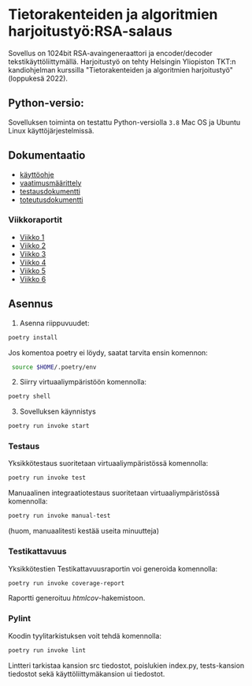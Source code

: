 # Tietorakenteiden ja algoritmien harjoitustyö:RSA-salaus

Sovellus on 1024bit RSA-avaingeneraattori ja encoder/decoder tekstikäyttöliittymällä. Harjoitustyö on tehty Helsingin Yliopiston TKT:n kandiohjelman kurssilla "Tietorakenteiden ja algoritmien harjoitustyö" (loppukesä 2022).
 
##  Python-versio:

Sovelluksen toiminta on testattu Python-versiolla `3.8` Mac OS ja Ubuntu Linux käyttöjärjestelmissä.

## Dokumentaatio

- [käyttöohje](https://github.com/Doubleneck/RSA_IMPLEMENTAATIO/blob/master/dokumentaatio/kayttoohje.md)  
- [vaatimusmäärittely](https://github.com/Doubleneck/RSA_IMPLEMENTAATIO/blob/master/dokumentaatio/vaatimusmaarittely.md)  
- [testausdokumentti](https://github.com/Doubleneck/RSA_IMPLEMENTAATIO/blob/master/dokumentaatio/testausdokumentti.md)  
- [toteutusdokumentti](https://github.com/Doubleneck/RSA_IMPLEMENTAATIO/blob/master/dokumentaatio/toteutusdokumentti.md)  


### Viikkoraportit
- [Viikko 1](./dokumentaatio/Viikkoraportti1.md)<br>
- [Viikko 2](./dokumentaatio/Viikkoraportti2.md)<br>
- [Viikko 3](./dokumentaatio/Viikkoraportti3.md)<br>
- [Viikko 4](./dokumentaatio/Viikkoraportti4.md)<br>
- [Viikko 5](./dokumentaatio/Viikkoraportti5.md)<br>
- [Viikko 6](./dokumentaatio/Viikkoraportti6.md)<br>

## Asennus

1. Asenna riippuvuudet:
```bash
poetry install
```
Jos komentoa poetry ei löydy, saatat tarvita ensin komennon:
```bash
 source $HOME/.poetry/env
```

2. Siirry virtuaaliympäristöön komennolla:
```bash
poetry shell
```

3. Sovelluksen käynnistys
```bash
poetry run invoke start
```
### Testaus

Yksikkötestaus suoritetaan virtuaaliympäristössä komennolla:
```bash
poetry run invoke test
```

Manuaalinen integraatiotestaus suoritetaan virtuaaliympäristössä komennolla:
```bash
poetry run invoke manual-test
```
(huom, manuaalitesti kestää useita minuutteja)

### Testikattavuus

Yksikkötestien Testikattavuusraportin voi generoida komennolla:
```bash
poetry run invoke coverage-report 
```
Raportti generoituu _htmlcov_-hakemistoon.



### Pylint

Koodin tyylitarkistuksen voit tehdä komennolla:
```bash
poetry run invoke lint 
```
Lintteri tarkistaa kansion src tiedostot, poislukien index.py, tests-kansion tiedostot sekä käyttöliittymäkansion ui tiedostot.

